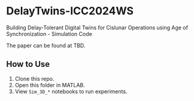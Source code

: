 # DelayTwins-ICC2024WS

Building Delay-Tolerant Digital Twins for Cislunar Operations using Age of Synchronization - Simulation Code

The paper can be found at TBD.

## How to Use

1. Clone this repo.
2. Open this folder in MATLAB.
3. View `Sim_3D_*` notebooks to run experiments.

